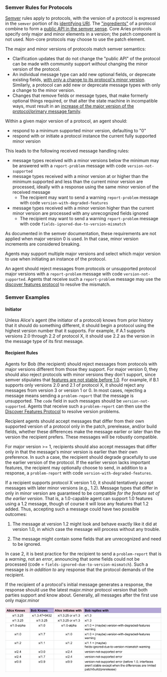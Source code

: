 ### Semver Rules for Protocols

[Semver](https://semver.org) rules apply to protocols, with the version of a protocol is expressed
in the `semver` portion of its [identifying URI](#message-type-and-protocol-identifier-uris).
The ["ingredients"](#ingredients) of a protocol combine to form a
[public API in the semver sense](https://semver.org/#spec-item-1). Core Aries protocols
specify only major and minor elements in a version; the patch component is not used. Non-core
protocols may choose to use the patch element.

The major and minor versions of protocols match semver semantics:

- Clarification updates that do not change the "public API" of the protocol can be made
with community support _without_ changing the minor version of the protocol.
- An individual message type can add new optional fields, or deprecate
existing fields, [with only a change to its protocol's minor
version](https://semver.org/#spec-item-7). Similarly, a protocol can
add new or deprecate message types with only a change to the minor version.
- Changes that remove fields or message types, that make formerly optional
things required, or that alter the state machine in incompatible
ways, must result in an [increase of the major version of the protocol/primary
message family](https://semver.org/#spec-item-8).

Within a given major version of a protocol, an agent should:

- respond to a minimum supported minor version, defaulting to "0"
- respond with or initiate a protocol instance the current fully supported minor version

This leads to the following received message handling rules:

- message types received with a minor versions below the minimum may be answered with a `report-problem` message with code `version-not-supported`
- message types received with a minor version at or higher than the minimum supported and less than the current minor version are processed, ideally with a response using the same minor version of the received message
  - The recipient may want to send a warning `report-problem` message with code `version-with-degraded-features`
- message types received with a minor version higher than the current minor version are processed with any unrecognized fields ignored
  - The recipient may want to send a warning `report-problem` message with code `fields-ignored-due-to-version-mismatch` 

As documented in the semver documentation, these requirements are not applied when
major version 0 is used. In that case, minor version increments are considered breaking.

Agents may support multiple major versions and select which major version to
use when initiating an instance of the protocol.

An agent should reject messages from protocols or unsupported protocol major versions with
a `report-problem` message with code `version-not-supported`. Agents that receive such a
`report-problem` message may use the [discover features protocol](../../features/0031-discover-features/README.md)
to resolve the mismatch.

### Semver Examples

#### Initiator

Unless Alice's agent (the initiator of a protocol) knows from prior history
that it should do something different, it should begin a protocol using the
highest version number that it supports. For example, if A.1
supports versions 2.0 through 2.2 of protocol X, it should use 2.2 as the
version in the message type of its first message.

#### Recipient Rules

Agents for Bob (the recipient) should reject messages from protocols with major
versions different from those they support. For major version 0, they should also
reject protocols with minor versions they don't support, since semver stipulates
that [features are not stable before 1.0](https://semver.org/#spec-item-4). For
example, if B.1 supports only versions 2.0 and 2.1 of protocol X, it should reject
any messages from version 3 or version 1 or 0. In most cases, rejecting a message
means sending a `problem-report` that the message is unsupported. The `code` field
in such messages should be `version-not-supported`. Agents that receive such a
`problem-report` can then use the [Discover Features Protocol](
../../features/0031-discover-features/README.md) to resolve version problems.

Recipient agents should accept messages that differ from their own supported version
of a protocol only in the patch, prerelease, and/or build fields, whether these
differences make the message earlier or later than the version the recipient prefers.
These messages will be robustly compatible.

For major version >= 1, recipients should also accept messages that differ only in that
the message's minor version is earlier than their own preference. In such a case, the
recipient should degrade gracefully to use the earlier version of the protocol. If the
earlier version lacks important features, the recipient may optionally choose to send,
in addition to a response, a `problem-report` with code `version-with-degraded-features`.

If a recipient supports protocol X version 1.0, it should tentatively
accept messages with later minor versions (e.g., 1.2). Message types that
differ in only in minor version are guaranteed to be compatible *for the
feature set of the earlier version*. That is, a 1.0-capable agent can support
1.0 features using a 1.2 message, though of course it will lose any features
that 1.2 added. Thus, accepting such a message could have two possible outcomes:

1. The message at version 1.2 might look and behave exactly like it did at version
1.0, in which case the message will process without any trouble.

2. The message might contain some fields that are unrecognized and need to be ignored.

In case 2, it is best practice for the recipient to send a `problem-report` that
is a *warning*, not an *error*, announcing that some fields could not be processed
(code = `fields-ignored-due-to-version-mismatch`). Such a message is *in addition
to* any response that the protocol demands of the recipient.

If the recipient of a protocol's initial message generates a response, the response
should use the latest major.minor protocol version that both parties support and
know about. Generally, all messages after the first use only major.minor

[![version negotiation matrix](version-negotiation-matrix.png)](
https://docs.google.com/spreadsheets/d/1W5KYOqCCqmTeU4Z7XZQH9_6_0TeP5Vf5TtsOZmioyB0/edit#gid=0)
